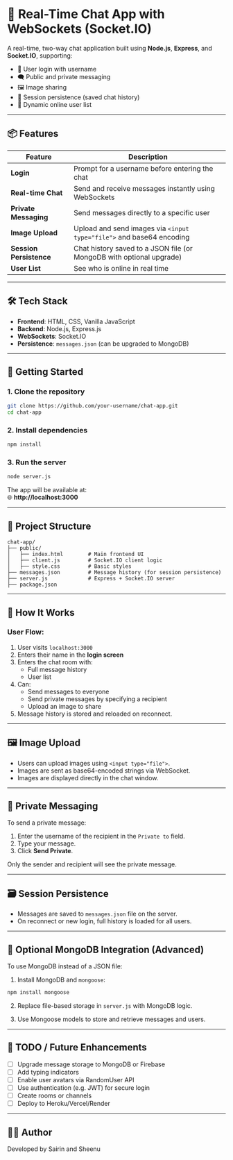 # 💬 Real-Time Chat App with WebSockets (Socket.IO)

A real-time, two-way chat application built using **Node.js**, **Express**, and **Socket.IO**, supporting:

- 🔐 User login with username
- 🗨️ Public and private messaging
- 🖼️ Image sharing
- 💾 Session persistence (saved chat history)
- 👥 Dynamic online user list

---

## 📦 Features

| Feature              | Description                                                                 |
|----------------------|-----------------------------------------------------------------------------|
| **Login**            | Prompt for a username before entering the chat                              |
| **Real-time Chat**   | Send and receive messages instantly using WebSockets                        |
| **Private Messaging**| Send messages directly to a specific user                                   |
| **Image Upload**     | Upload and send images via `<input type="file">` and base64 encoding        |
| **Session Persistence** | Chat history saved to a JSON file (or MongoDB with optional upgrade)     |
| **User List**        | See who is online in real time                                               |

---

## 🛠️ Tech Stack

- **Frontend**: HTML, CSS, Vanilla JavaScript
- **Backend**: Node.js, Express.js
- **WebSockets**: Socket.IO
- **Persistence**: `messages.json` (can be upgraded to MongoDB)

---

## 🚀 Getting Started

### 1. Clone the repository

```bash
git clone https://github.com/your-username/chat-app.git
cd chat-app
```

### 2. Install dependencies

```bash
npm install
```

### 3. Run the server

```bash
node server.js
```

The app will be available at:  
🌐 **http://localhost:3000**

---

## 📁 Project Structure

```
chat-app/
├── public/
│   ├── index.html        # Main frontend UI
│   ├── client.js         # Socket.IO client logic
│   ├── style.css         # Basic styles
├── messages.json         # Message history (for session persistence)
├── server.js             # Express + Socket.IO server
├── package.json
```

---

## 💬 How It Works

### User Flow:

1. User visits `localhost:3000`
2. Enters their name in the **login screen**
3. Enters the chat room with:
   - Full message history
   - User list
4. Can:
   - Send messages to everyone
   - Send private messages by specifying a recipient
   - Upload an image to share
5. Message history is stored and reloaded on reconnect.

---

## 🖼️ Image Upload

- Users can upload images using `<input type="file">`.
- Images are sent as base64-encoded strings via WebSocket.
- Images are displayed directly in the chat window.

---

## 🔐 Private Messaging

To send a private message:
1. Enter the username of the recipient in the `Private to` field.
2. Type your message.
3. Click **Send Private**.

Only the sender and recipient will see the private message.

---

## 🗃️ Session Persistence

- Messages are saved to `messages.json` file on the server.
- On reconnect or new login, full history is loaded for all users.
---

## 🔧 Optional MongoDB Integration (Advanced)

To use MongoDB instead of a JSON file:

1. Install MongoDB and `mongoose`:

```bash
npm install mongoose
```

2. Replace file-based storage in `server.js` with MongoDB logic.

3. Use Mongoose models to store and retrieve messages and users.


---

## 📌 TODO / Future Enhancements

- [ ] Upgrade message storage to MongoDB or Firebase
- [ ] Add typing indicators
- [ ] Enable user avatars via RandomUser API
- [ ] Use authentication (e.g. JWT) for secure login
- [ ] Create rooms or channels
- [ ] Deploy to Heroku/Vercel/Render

---

## 🧑‍💻 Author

Developed by Sairin and Sheenu  



